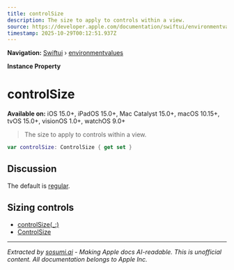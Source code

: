 ```yaml
---
title: controlSize
description: The size to apply to controls within a view.
source: https://developer.apple.com/documentation/swiftui/environmentvalues/controlsize
timestamp: 2025-10-29T00:12:51.937Z
---
```


**Navigation:** [Swiftui](/documentation/swiftui) › [environmentvalues](/documentation/swiftui/environmentvalues)

**Instance Property**

# controlSize

**Available on:** iOS 15.0+, iPadOS 15.0+, Mac Catalyst 15.0+, macOS 10.15+, tvOS 15.0+, visionOS 1.0+, watchOS 9.0+

> The size to apply to controls within a view.

```swift
var controlSize: ControlSize { get set }
```

## Discussion

The default is [regular](/documentation/swiftui/controlsize/regular).

## Sizing controls

- [controlSize(_:)](/documentation/swiftui/view/controlsize(_:))
- [ControlSize](/documentation/swiftui/controlsize)

---

*Extracted by [sosumi.ai](https://sosumi.ai) - Making Apple docs AI-readable.*
*This is unofficial content. All documentation belongs to Apple Inc.*

